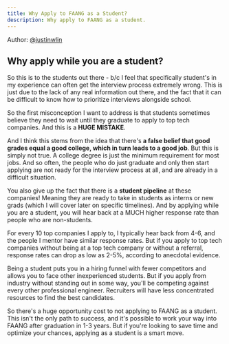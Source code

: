 ```yaml
---
title: Why Apply to FAANG as a Student?
description: Why apply to FAANG as a student.
---
```


Author: [@justinwlin](https://www.linkedin.com/in/justinlinw/)

## Why apply while you are a student?

So this is to the students out there - b/c I feel that specifically student's in my experience can often get the interview process extremely wrong. This is just due to the lack of any real information out there, and the fact that it can be difficult to know how to prioritize interviews alongside school.

So the first misconception I want to address is that students sometimes believe they need to wait until they graduate to apply to top tech companies. And this is a **HUGE MISTAKE**.

And I think this stems from the idea that there's **a false belief that good grades equal a good college, which in turn leads to a good job**. But this is simply not true. A college degree is just the minimum requirement for most jobs. And so often, the people who do just graduate and only then start applying are not ready for the interview process at all, and are already in a difficult situation.

You also give up the fact that there is a **student pipeline** at these companies! Meaning they are ready to take in students as interns or new grads (which I will cover later on specific timelines). And by applying while you are a student, you will hear back at a MUCH higher response rate than people who are non-students.

For every 10 top companies I apply to, I typically hear back from 4-6, and the people I mentor have similar response rates. But if you apply to top tech companies without being at a top tech company or without a referral, response rates can drop as low as 2-5%, according to anecdotal evidence.

Being a student puts you in a hiring funnel with fewer competitors and allows you to face other inexperienced students. But if you apply from industry without standing out in some way, you'll be competing against every other professional engineer. Recruiters will have less concentrated resources to find the best candidates.

So there's a huge opportunity cost to not applying to FAANG as a student. This isn't the only path to success, and it's possible to work your way into FAANG after graduation in 1-3 years. But if you're looking to save time and optimize your chances, applying as a student is a smart move.
